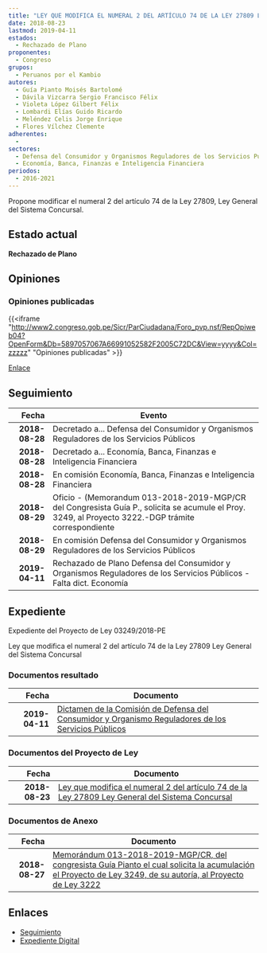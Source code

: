 ```yaml
---
title: "LEY QUE MODIFICA EL NUMERAL 2 DEL ARTÍCULO 74 DE LA LEY 27809 LEY GENERAL DEL SISTEMA CONCURSAL"
date: 2018-08-23
lastmod: 2019-04-11
estados: 
  - Rechazado de Plano
proponentes: 
  - Congreso
grupos: 
  - Peruanos por el Kambio
autores: 
  - Guía Pianto Moisés Bartolomé
  - Dávila Vizcarra Sergio Francisco Félix
  - Violeta López Gilbert Félix
  - Lombardi Elías Guido Ricardo
  - Meléndez Celis Jorge Enrique
  - Flores Vílchez Clemente
adherentes: 
  - 
sectores: 
  - Defensa del Consumidor y Organismos Reguladores de los Servicios Públicos
  - Economía, Banca, Finanzas e Inteligencia Financiera
periodos: 
  - 2016-2021
---
```


Propone modificar el numeral 2 del artículo 74 de la Ley 27809, Ley General del Sistema Concursal.


## Estado actual

**Rechazado de Plano**

## Opiniones

### Opiniones publicadas

{{<iframe "http://www2.congreso.gob.pe/Sicr/ParCiudadana/Foro_pvp.nsf/RepOpiweb04?OpenForm&Db=5897057067A66991052582F2005C72DC&View=yyyy&Col=zzzzz" "Opiniones publicadas" >}}

[Enlace](http://www2.congreso.gob.pe/Sicr/ParCiudadana/Foro_pvp.nsf/RepOpiweb04?OpenForm&Db=5897057067A66991052582F2005C72DC&View=yyyy&Col=zzzzz)

## Seguimiento

| Fecha | Evento |
|------:|--------|
| **2018-08-28** | Decretado a... Defensa del Consumidor y Organismos Reguladores de los Servicios Públicos|
| **2018-08-28** | Decretado a... Economía, Banca, Finanzas e Inteligencia Financiera|
| **2018-08-28** | En comisión Economía, Banca, Finanzas e Inteligencia Financiera|
| **2018-08-29** | Oficio - (Memorandum 013-2018-2019-MGP/CR del Congresista Guía P., solicita se acumule el Proy. 3249, al Proyecto 3222.-DGP trámite correspondiente|
| **2018-08-29** | En comisión Defensa del Consumidor y Organismos Reguladores de los Servicios Públicos|
| **2019-04-11** | Rechazado de Plano Defensa del Consumidor y Organismos Reguladores de los Servicios Públicos - Falta dict. Economía|


## Expediente

Expediente del Proyecto de Ley 03249/2018-PE

Ley que modifica el numeral 2 del artículo 74 de la Ley 27809 Ley General del Sistema Concursal


### Documentos resultado

| Fecha | Documento |
|------:|--------|
| **2019-04-11** | [Dictamen de la Comisión de Defensa del Consumidor y Organismo Reguladores de los Servicios Públicos](http://www.leyes.congreso.gob.pe/Documentos/2016_2021/Dictamenes/Proyectos_de_Ley/03249DC06MAY20190411.pdf) |

### Documentos del Proyecto de Ley

| Fecha | Documento |
|------:|--------|
| **2018-08-23** | [Ley que modifica el numeral 2 del artículo 74 de la Ley 27809 Ley General del Sistema Concursal](http://www.leyes.congreso.gob.pe/Documentos/2016_2021/Proyectos_de_Ley_y_de_Resoluciones_Legislativas/PL0324620180823.pdf) |

### Documentos de Anexo

| Fecha | Documento |
|------:|--------|
| **2018-08-27** | [Memorándum 013-2018-2019-MGP/CR, del congresista Guía Pianto el cual solicita la acumulación el Proyecto de Ley 3249, de su autoría, al Proyecto de Ley 3222](http://www.leyes.congreso.gob.pe/Documentos/2016_2021/Oficios/Congresistas/MEMORANDUM-013-2018-2019-MGP-CR.pdf) |

## Enlaces 

- [Seguimiento](http://www2.congreso.gob.pe/Sicr/TraDocEstProc/CLProLey2016.nsf/f7fff46988ca05b1052578e100829cc7/6301db997d7c4b51052582f20068affa?OpenDocument)
- [Expediente Digital](http://www2.congreso.gob.pe/Sicr/TraDocEstProc/CLProLey2016.nsf/f7fff46988ca05b1052578e100829cc7/6301db997d7c4b51052582f20068affa?OpenDocument&Click=05257FB7005EB655.eb71d0cf91d8294e05256cdf006b5706/$Body/0.1C6C)
